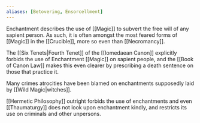 ```yaml
---
aliases: [Betovering, Ensorcellment]
---
```

Enchantment describes the use of [[Magic]] to subvert the free will of any sapient person. As such, it is often amongst the most feared forms of [[Magic]] in the [[Crucible]], more so even than [[Necromancy]].

The [[Six Tenets|Fourth Tenet]] of the [[Iomedaean Canon]] explicitly forbids the use of Enchantment [[Magic]] on sapient people, and the [[Book of Canon Law]] makes this even clearer by prescribing a death sentence on those that practice it. 

Many crimes atrocities have been blamed on enchantments supposedly laid by [[Wild Magic|witches]]. 

[[Hermetic Philosophy]] outright forbids the use of enchantments and even [[Thaumaturgy]] does not look upon enchantment kindly, and restricts its use on criminals and other unpersons.